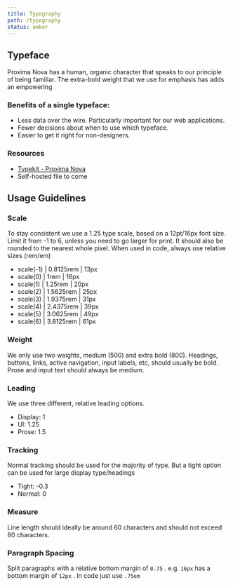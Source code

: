 ```yaml
---
title: Typography
path: /typography
status: amber
---
```


## Typeface

Proxima Nova has a human, organic character that speaks to our principle of being familiar. The extra-bold weight that we use for emphasis has adds an empowering

### Benefits of a single typeface:

- Less data over the wire. Particularly important for our web applications.
- Fewer decisions about when to use which typeface.
- Easier to get it right for non-designers.

### Resources

- [Typekit - Proxima Nova](https://typekit.com/fonts/proxima-nova)
- Self-hosted file to come

## Usage Guidelines

### Scale
To stay consistent we use a 1.25 type scale, based on a 12pt/16px font size. Limit it from -1 to 6, unless you need to go larger for print. It should also be rounded to the nearest whole pixel. When used in code, always use relative sizes (rem/em)

- scale(-1) | 0.8125rem | 13px
- scale(0) | 1rem | 16px
- scale(1) | 1.25rem | 20px
- scale(2) | 1.5625rem | 25px
- scale(3) | 1.9375rem | 31px
- scale(4) | 2.4375rem | 39px
- scale(5) | 3.0625rem | 49px
- scale(6) | 3.8125rem | 61px

### Weight
We only use two weights, medium (500) and extra bold (800). Headings, buttons, links, active navigation, input labels, etc, should usually be bold. Prose and input text should always be medium.

### Leading
We use three different, relative leading options.

- Display: 1
- UI: 1.25
- Prose: 1.5

### Tracking
Normal tracking should be used for the majority of type. But a tight option can be used for large display type/headings

- Tight: -0.3
- Normal: 0

### Measure
Line length should ideally be around 60 characters and should not exceed 80 characters.

### Paragraph Spacing
Split paragraphs with a relative bottom margin of `0.75` . e.g. `16px` has a bottom margin of `12px` . In code just use `.75em`
